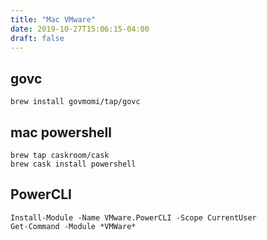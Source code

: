 ```yaml
---
title: "Mac VMware"
date: 2019-10-27T15:06:15-04:00
draft: false
---
```


## govc
```
brew install govmomi/tap/govc
```

## mac powershell

```
brew tap caskroom/cask 
brew cask install powershell
```

## PowerCLI

```
Install-Module -Name VMware.PowerCLI -Scope CurrentUser
Get-Command -Module *VMWare*
```